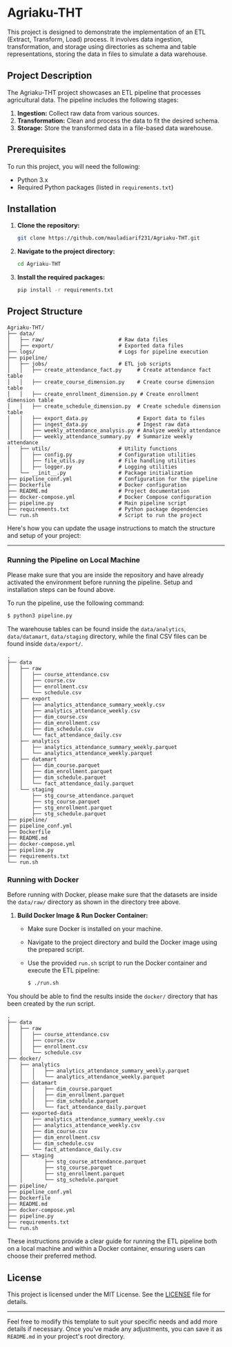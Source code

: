 # Agriaku-THT

This project is designed to demonstrate the implementation of an ETL (Extract, Transform, Load) process. It involves data ingestion, transformation, and storage using directories as schema and table representations, storing the data in files to simulate a data warehouse.

## Project Description

The Agriaku-THT project showcases an ETL pipeline that processes agricultural data. The pipeline includes the following stages:

1. **Ingestion:** Collect raw data from various sources.
2. **Transformation:** Clean and process the data to fit the desired schema.
3. **Storage:** Store the transformed data in a file-based data warehouse.

## Prerequisites

To run this project, you will need the following:

- Python 3.x
- Required Python packages (listed in `requirements.txt`)

## Installation

1. **Clone the repository:**
   ```bash
   git clone https://github.com/mauladiarif231/Agriaku-THT.git
   ```
2. **Navigate to the project directory:**
   ```bash
   cd Agriaku-THT
   ```
3. **Install the required packages:**
   ```bash
   pip install -r requirements.txt
   ```
## Project Structure

```
Agriaku-THT/
├── data/
│   ├── raw/                        # Raw data files
│   ├── export/                     # Exported data files
├── logs/                           # Logs for pipeline execution
├── pipeline/
│   ├── jobs/                       # ETL job scripts
│   │   ├── create_attendance_fact.py     # Create attendance fact table
│   │   ├── create_course_dimension.py    # Create course dimension table
│   │   ├── create_enrollment_dimension.py # Create enrollment dimension table
│   │   ├── create_schedule_dimension.py  # Create schedule dimension table
│   │   ├── export_data.py                # Export data to files
│   │   ├── ingest_data.py                # Ingest raw data
│   │   ├── weekly_attendance_analysis.py # Analyze weekly attendance
│   │   ├── weekly_attendance_summary.py  # Summarize weekly attendance
│   ├── utils/                      # Utility functions
│   │   ├── config.py               # Configuration utilities
│   │   ├── file_utils.py           # File handling utilities
│   │   ├── logger.py               # Logging utilities
│   └── __init__.py                 # Package initialization
├── pipeline_conf.yml               # Configuration for the pipeline
├── Dockerfile                      # Docker configuration
├── README.md                       # Project documentation
├── docker-compose.yml              # Docker Compose configuration
├── pipeline.py                     # Main pipeline script
├── requirements.txt                # Python package dependencies
└── run.sh                          # Script to run the project
```

Here's how you can update the usage instructions to match the structure and setup of your project:

---

### Running the Pipeline on Local Machine

Please make sure that you are inside the repository and have already activated the environment before running the pipeline. Setup and installation steps can be found above.

To run the pipeline, use the following command:

```bash
$ python3 pipeline.py
```

The warehouse tables can be found inside the `data/analytics`, `data/datamart`, `data/staging` directory, while the final CSV files can be found inside `data/export/`.

```
.
├── data
│   ├── raw
│   │   ├── course_attendance.csv
│   │   ├── course.csv
│   │   ├── enrollment.csv
│   │   └── schedule.csv
│   ├── export
│   │   ├── analytics_attendance_summary_weekly.csv
│   │   ├── analytics_attendance_weekly.csv
│   │   ├── dim_course.csv
│   │   ├── dim_enrollment.csv
│   │   ├── dim_schedule.csv
│   │   └── fact_attendance_daily.csv
│   ├── analytics
│   │   ├── analytics_attendance_summary_weekly.parquet
│   │   └── analytics_attendance_weekly.parquet
│   ├── datamart
│   │   ├── dim_course.parquet
│   │   ├── dim_enrollment.parquet
│   │   ├── dim_schedule.parquet
│   │   └── fact_attendance_daily.parquet
│   └── staging
│       ├── stg_course_attendance.parquet
│       ├── stg_course.parquet
│       ├── stg_enrollment.parquet
│       ├── stg_schedule.parquet
├── pipeline/
├── pipeline_conf.yml
├── Dockerfile
├── README.md
├── docker-compose.yml
├── pipeline.py
├── requirements.txt
└── run.sh                         
```

### Running with Docker

Before running with Docker, please make sure that the datasets are inside the `data/raw/` directory as shown in the directory tree above.

1. **Build Docker Image & Run Docker Container:**
   - Make sure Docker is installed on your machine.
   - Navigate to the project directory and build the Docker image using the prepared script.
   - Use the provided `run.sh` script to run the Docker container and execute the ETL pipeline:

     ```bash
     $ ./run.sh
     ```

You should be able to find the results inside the `docker/` directory that has been created by the run script.

```
.
├── data
│   ├── raw
│   │   ├── course_attendance.csv
│   │   ├── course.csv
│   │   ├── enrollment.csv
│   │   └── schedule.csv
├── docker/
│   ├── analytics
│   │   │   ├── analytics_attendance_summary_weekly.parquet
│   │   │   └── analytics_attendance_weekly.parquet
│   ├── datamart
│   │   │   ├── dim_course.parquet
│   │   │   ├── dim_enrollment.parquet
│   │   │   ├── dim_schedule.parquet
│   │   │   └── fact_attendance_daily.parquet
│   ├── exported-data
│   │   ├── analytics_attendance_summary_weekly.csv
│   │   ├── analytics_attendance_weekly.csv
│   │   ├── dim_course.csv
│   │   ├── dim_enrollment.csv
│   │   ├── dim_schedule.csv
│   │   └── fact_attendance_daily.csv
│   ├── staging
│   │       ├── stg_course_attendance.parquet
│   │       ├── stg_course.parquet
│   │       ├── stg_enrollment.parquet
│   │       └── stg_schedule.parquet
├── pipeline/
├── pipeline_conf.yml
├── Dockerfile
├── README.md
├── docker-compose.yml
├── pipeline.py
├── requirements.txt
└── run.sh     
```

These instructions provide a clear guide for running the ETL pipeline both on a local machine and within a Docker container, ensuring users can choose their preferred method.

## License

This project is licensed under the MIT License. See the [LICENSE](LICENSE) file for details.

---

Feel free to modify this template to suit your specific needs and add more details if necessary. Once you've made any adjustments, you can save it as `README.md` in your project's root directory.
